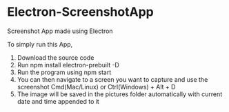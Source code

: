 # Electron-ScreenshotApp
Screenshot App made using Electron

To simply run this App,

1. Download the source code
2. Run npm install electron-prebuilt -D
3. Run the program using npm start
4. You can then navigate to a screen you want to capture and use the screenshot Cmd(Mac/Linux) or Ctrl(Windows) + Alt + D 
5. The image will be saved in the pictures folder automatically with current date and time appended to it
